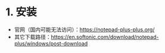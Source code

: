 # 1. 安装

- 官网（国内可能无法访问）：https://notepad-plus-plus.org/
- 其它下载路径：https://en.softonic.com/download/notepad-plus/windows/post-download

